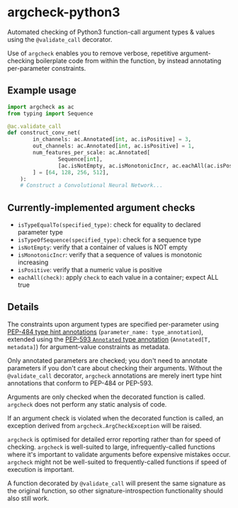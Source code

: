 argcheck-python3
================

Automated checking of Python3 function-call argument types &amp; values
using the `@validate_call` decorator.

Use of `argcheck` enables you to remove verbose, repetitive argument-checking
boilerplate code from within the function, by instead annotating per-parameter
constraints.

Example usage
-------------

```python
import argcheck as ac
from typing import Sequence

@ac.validate_call
def construct_conv_net(
        in_channels: ac.Annotated[int, ac.isPositive] = 3,
        out_channels: ac.Annotated[int, ac.isPositive] = 1,
        num_features_per_scale: ac.Annotated[
                Sequence[int],
                [ac.isNotEmpty, ac.isMonotonicIncr, ac.eachAll(ac.isPositive)]
        ] = [64, 128, 256, 512],
    ):
    # Construct a Convolutional Neural Network...
```

Currently-implemented argument checks
-------------------------------------

- `isTypeEqualTo(specified_type)`: check for equality to declared parameter type
- `isTypeOfSequence(specified_type)`: check for a sequence type
- `isNotEmpty`: verify that a container of values is NOT empty
- `isMonotonicIncr`: verify that a sequence of values is monotonic increasing
- `isPositive`: verify that a numeric value is positive
- `eachAll(check)`: apply `check` to each value in a container; expect ALL true

Details
-------

The constraints upon argument types are specified per-parameter
using [PEP-484 type hint annotations](https://peps.python.org/pep-0484/)
(`parameter_name: type_annotation`), extended using
the [PEP-593 `Annotated` type annotation](https://peps.python.org/pep-0593/)
(`Annotated[T, metadata]`) for argument-value constraints as metadata.

Only annotated parameters are checked; you don't need to annotate
parameters if you don't care about checking their arguments.
Without the `@validate_call` decorator, `argcheck` annotations are
merely inert type hint annotations that conform to PEP-484 or PEP-593.

Arguments are only checked when the decorated function is called.
`argcheck` does not perform any static analysis of code.

If an argument check is violated when the decorated function is called,
an exception derived from `argcheck.ArgCheckException` will be raised.

`argcheck` is optimised for detailed error reporting rather than for speed
of checking.  `argcheck` is well-suited to large, infrequently-called
functions where it's important to validate arguments before expensive
mistakes occur.  `argcheck` might not be well-suited to frequently-called
functions if speed of execution is important.

A function decorated by `@validate_call` will present the same signature
as the original function, so other signature-introspection functionality
should also still work.

